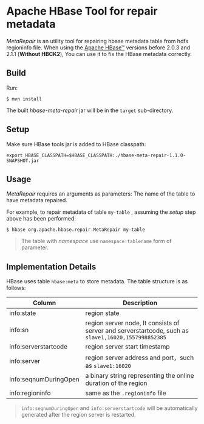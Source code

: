 <!--
 Licensed to the Apache Software Foundation (ASF) under one
 or more contributor license agreements.  See the NOTICE file
 distributed with this work for additional information
 regarding copyright ownership.  The ASF licenses this file
 to you under the Apache License, Version 2.0 (the
 "License"); you may not use this file except in compliance
 with the License.  You may obtain a copy of the License at

     http://www.apache.org/licenses/LICENSE-2.0

 Unless required by applicable law or agreed to in writing, software
 distributed under the License is distributed on an "AS IS" BASIS,
 WITHOUT WARRANTIES OR CONDITIONS OF ANY KIND, either express or implied.
 See the License for the specific language governing permissions and
 limitations under the License.
-->

# Apache HBase Tool for repair metadata

_MetaRepair_ is an utility tool for repairing hbase metadata table from hdfs regioninfo file. 
When using the [Apache HBase&trade;](https://hbase.apache.org) 
versions before 2.0.3 and 2.1.1 (**Without HBCK2**), You can use it to fix the HBase metadata correctly.

## Build

Run:
```
$ mvn install
```
The built _hbase-meta-repair_ jar will be in the `target` sub-directory.

## Setup
Make sure HBase tools jar is added to HBase classpath:

```
export HBASE_CLASSPATH=$HBASE_CLASSPATH:./hbase-meta-repair-1.1.0-SNAPSHOT.jar
```

## Usage

_MetaRepair_ requires an arguments as parameters: The name of the table
to have metadata repaired.

For example, to repair metadata of table `my-table` , assuming the _setup_ step above has been performed:

```
$ hbase org.apache.hbase.repair.MetaRepair my-table
```
> The table with _namespace_ use `namespace:tablename`  form of parameter. 

## Implementation Details

HBase uses table `hbase:meta` to store metadata. The table structure is as follows:

|  Column |  Description | 
| ------ | ------ |
| info:state | region state | 
| info:sn | region server node, It consists of server and serverstartcode, such as `slave1,16020,1557998852385` | 
| info:serverstartcode | region server start timestamp | 
| info:server | region server address and port，such as `slave1:16020` | 
| info:seqnumDuringOpen | a binary string representing the online duration of the region | 
| info:regioninfo | same as the `.regioninfo` file | 

> `info:seqnumDuringOpen` and `info:serverstartcode` will be automatically generated after the region server is restarted.


